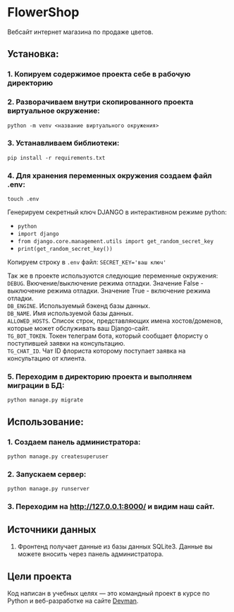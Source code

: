 # FlowerShop

Вебсайт интернет магазина по продаже цветов.

## Установка:

### 1. Копируем содержимое проекта себе в рабочую директорию

### 2. Разворачиваем внутри скопированного проекта виртуальное окружение:
```
python -m venv <название виртуального окружения>
```

### 3. Устанавливаем библиотеки:
```
pip install -r requirements.txt
```

### 4. Для хранения переменных окружения создаем файл .env:
```
touch .env
```
Генерируем секретный ключ DJANGO в интерактивном режиме python:
* `python`
* `import django`
* `from django.core.management.utils import get_random_secret_key`
* `print(get_random_secret_key())`
    
Копируем строку в `.env` файл: `SECRET_KEY='ваш ключ'` 

Так же в проекте используются следующие переменные окружения:  
`DEBUG`.  Вкючение/выключение режима отладки. Значение False - выключение режима отладки. Значение True - включение режима отладки.  
`DB_ENGINE`. Используемый бэкенд базы данных.  
`DB_NAME`. Имя используемой базы данных.  
`ALLOWED_HOSTS`. Список строк, представляющих имена хостов/доменов, которые может обслуживать ваш Django-сайт.  
`TG_BOT_TOKEN`. Токен телеграм бота, который сообщает флористу о поступившей заявки на консультацию.  
`TG_CHAT_ID`. Чат ID флориста которому поступает заявка на консультацию от клиента.  

### 5. Переходим в директорию проекта и выполняем миграции в БД: 
```
python manage.py migrate
```

## Использование:

### 1. Создаем панель администратора:

```
python manage.py createsuperuser
```


### 2. Запускаем сервер:

```
python manage.py runserver
```


### 3. Переходим на http://127.0.0.1:8000/ и видим наш сайт.

## Источники данных

1. Фронтенд получает данные из базы данных SQLite3. Данные вы можете вносить через панель администратора.

## Цели проекта

Код написан в учебных целях — это командный проект в курсе по Python и веб-разработке на сайте [Devman](https://dvmn.org/).
